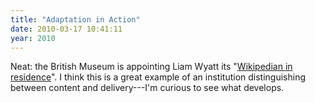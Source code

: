 ```yaml
---
title: "Adaptation in Action"
date: 2010-03-17 10:41:11
year: 2010
---
```

Neat: the British Museum is appointing Liam Wyatt its "<a href="https://www.jiscmail.ac.uk/cgi-bin/webadmin?A2=ind1003&amp;L=MCG&amp;T=0&amp;F=&amp;S=&amp;P=60254">Wikipedian in residence</a>". I think this is a great example of an institution distinguishing between content and delivery---I'm curious to see what develops.
